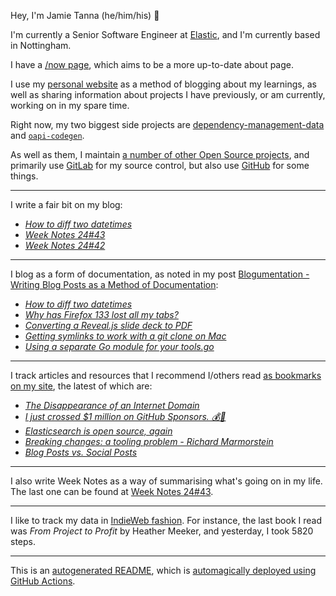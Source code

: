 Hey, I'm Jamie
Tanna (he/him/his) 👋

I'm currently a Senior Software Engineer at [Elastic](https://elastic.co/), and I'm currently based in Nottingham.

I have a [/now page](https://www.jvt.me/now/?utm_campaign=github-jamietanna), which aims to be a more up-to-date about page.

I use my [personal website](https://www.jvt.me/?utm_campaign=github-jamietanna) as a method of blogging about my learnings, as well as sharing information about projects I have previously, or am currently, working on in my spare time.

Right now, my two biggest side projects are [dependency-management-data](https://dmd.tanna.dev) and [`oapi-codegen`](https://github.com/deepmap/oapi-codegen/).

As well as them, I maintain [a number of other Open Source projects](https://www.jvt.me/open-source/?utm_campaign=github-jamietanna), and primarily use [GitLab](https://gitlab.com/jamietanna) for my source control, but also use [GitHub](https://github.com/jamietanna) for some things.

---

I write a fair bit on my blog:


- [_How to diff two datetimes_](https://www.jvt.me/posts/2024/10/31/date-diff/?utm_campaign=github-jamietanna)
- [_Week Notes 24#43_](https://www.jvt.me/week-notes/2024/43/?utm_campaign=github-jamietanna)
- [_Week Notes 24#42_](https://www.jvt.me/week-notes/2024/42/?utm_campaign=github-jamietanna)

---

I blog as a form of documentation, as noted in my post [Blogumentation - Writing Blog Posts as a Method of Documentation](https://www.jvt.me/posts/2017/06/25/blogumentation/?utm_campaign=github-jamietanna):


- [_How to diff two datetimes_](https://www.jvt.me/posts/2024/10/31/date-diff/?utm_campaign=github-jamietanna)
- [_Why has Firefox 133 lost all my tabs?_](https://www.jvt.me/posts/2024/10/16/firefox-profile-133/?utm_campaign=github-jamietanna)
- [_Converting a Reveal.js slide deck to PDF_](https://www.jvt.me/posts/2024/10/01/reveal-pdf/?utm_campaign=github-jamietanna)
- [_Getting symlinks to work with a git clone on Mac_](https://www.jvt.me/posts/2024/10/01/mac-symlinks-git/?utm_campaign=github-jamietanna)
- [_Using a separate Go module for your tools.go_](https://www.jvt.me/posts/2024/09/30/go-tools-module/?utm_campaign=github-jamietanna)

---

I track articles and resources that I recommend I/others read [as bookmarks on my site](https://www.jvt.me/kind/bookmarks/?utm_campaign=github-jamietanna), the latest of which are:


- [_The Disappearance of an Internet Domain_](https://every.to/p/the-disappearance-of-an-internet-domain?utm_campaign=github-jamietanna)
- [_I just crossed $1 million on GitHub Sponsors. 💰🎉_](http://calebporzio.com/i-just-cracked-1-million-on-github-sponsors-heres-my-playbook?utm_campaign=github-jamietanna)
- [_Elasticsearch is open source, again_](https://www.elastic.co/blog/elasticsearch-is-open-source-again?utm_campaign=github-jamietanna)
- [_Breaking changes: a tooling problem - Richard Marmorstein_](https://twitchard.github.io/posts/2024-08-23-breaking-changes.html?utm_campaign=github-jamietanna)
- [_Blog Posts vs. Social Posts_](https://blog.jim-nielsen.com/2024/blog-vs-social-posts/?utm_campaign=github-jamietanna)

---

I also write Week Notes as a way of summarising what's going on in my life. The last one can be found at [Week Notes 24#43](https://www.jvt.me/week-notes/2024/43/?utm_campaign=github-jamietanna).

---

I like to track my data in [IndieWeb fashion](https://indieweb.org/why). For instance, the last book I read was _From Project to Profit_ by Heather Meeker, and yesterday, I took 5820 steps.

---
This is an [autogenerated README](https://www.jvt.me/posts/2022/01/12/autogenerated-profile-readme/?utm_campaign=github-jamietanna), which is [automagically deployed using GitHub Actions](https://github.com/jamietanna/jamietanna/blob/main/.github/workflows/rebuild.yml).
